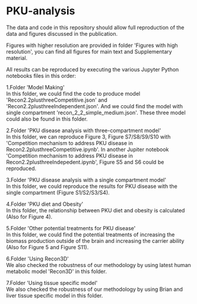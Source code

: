 # PKU-analysis
The data and code in this repository should allow full reproduction of the data and figures discussed in the publication.

Figures with higher resolution are provided in folder 'Figures with high resolution', you can find all figures for main text and Supplementary material.

All results can be reproduced by executing the various Jupyter Python notebooks files in this order:

 1.Folder 'Model Making'    
    In this folder, we could find the code to produce model 'Recon2.2plusthreeCompetitive.json' and 'Recon2.2plusthreeIndependent.json'. And we could find the model with single compartment 'recon_2_2_simple_medium.json'. These three model could also be found in this folder.
    
 2.Folder 'PKU disease analysis with three-compartment model'   
    In this folder, we can reproduce Figure 3, Figure S7/S8/S9/S10 with 'Competition mechanism to address PKU disease in Recon2.2plusthreeCompetitive.ipynb'.
    In another Jupiter notebook 'Competition mechanism to address PKU disease in Recon2.2plusthreeIndepedent.ipynb', Figure S5 and S6 could be reproduced.
    
 3.Folder 'PKU disease analysis with a single compartment model'   
    In this folder, we could reproduce the results for PKU disease with the single compartment (Figure S1/S2/S3/S4).
    
4.Folder 'PKU diet and Obesity'   
    In this folder, the relationship between PKU diet and obesity is calculated (Also for Figure 4).
    
5.Folder 'Other potential treatments for PKU disease'   
    In this folder, we could find the potential treatments of increasing the biomass production outside of the brain and increasing the carrier ability (Also for Figure 5 and Figure S11).
    
6.Folder 'Using Recon3D'   
    We also checked the robustness of our methodology by using latest human metabolic model 'Recon3D' in this folder.
    
7.Folder 'Using tissue specific model'   
    We also checked the robustness of our methodology by using Brian and liver tissue specific model in this folder.
